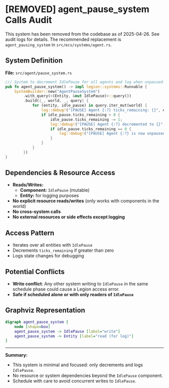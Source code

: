 # [REMOVED] agent_pause_system Calls Audit

This system has been removed from the codebase as of 2025-04-26. See audit logs for details. The recommended replacement is `agent_pausing_system` in `src/ecs/systems/agent.rs`.

## System Definition
**File:** `src/agent/pause_system.rs`

```rust
/// System to decrement IdlePause for all agents and log when unpaused.
pub fn agent_pause_system() -> impl legion::systems::Runnable {
    SystemBuilder::new("AgentPauseSystem")
        .with_query(<(Entity, &mut IdlePause)>::query())
        .build(|_, world, _, query| {
            for (entity, idle_pause) in query.iter_mut(world) {
                log::debug!("[PAUSE] Agent {:?} ticks_remaining: {}", entity, idle_pause.ticks_remaining);
                if idle_pause.ticks_remaining > 0 {
                    idle_pause.ticks_remaining -= 1;
                    log::debug!("[PAUSE] Agent {:?} decremented to {}", entity, idle_pause.ticks_remaining);
                    if idle_pause.ticks_remaining == 0 {
                        log::debug!("[PAUSE] Agent {:?} is now unpaused", entity);
                    }
                }
            }
        })
}
```

## Dependencies & Resource Access
- **Reads/Writes:**
  - **Component:** `IdlePause` (mutable)
  - **Entity:** for logging purposes
- **No explicit resource reads/writes** (only works with components in the world)
- **No cross-system calls**
- **No external resources or side effects except logging**

## Access Pattern
- Iterates over all entities with `IdlePause`
- Decrements `ticks_remaining` if greater than zero
- Logs state changes for debugging

## Potential Conflicts
- **Write conflict**: Any other system writing to `IdlePause` in the same schedule phase could cause a Legion access error.
- **Safe if scheduled alone or with only readers of `IdlePause`**

## Graphviz Representation

```dot
digraph agent_pause_system {
    node [shape=box]
    agent_pause_system -> IdlePause [label="write"]
    agent_pause_system -> Entity [label="read (for log)"]
}
```

---

**Summary:**
- This system is minimal and focused: only decrements and logs `IdlePause`.
- No resource or system dependencies beyond the `IdlePause` component.
- Schedule with care to avoid concurrent writes to `IdlePause`.
